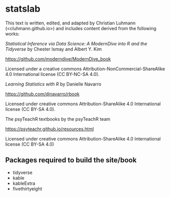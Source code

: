 # statslab

This text is written, edited, and adapted by Christian Luhmann (<cluhmann.github.io>) and includes content derived from the following works:

_Statistical Inference via Data Science: A ModernDive into R and the Tidyverse_ by Chester Ismay and Albert Y. Kim

https://github.com/moderndive/ModernDive_book

Licensed under a creative commons Attribution-NonCommercial-ShareAlike 4.0 International license (CC BY-NC-SA 4.0).

_Learning Statistics with R_ by Danielle Navarro

https://github.com/djnavarro/rbook

Licensed under creative commons Attribution-ShareAlike 4.0 International license (CC BY-SA 4.0).

The psyTeachR textbooks by the psyTeachR team

https://psyteachr.github.io/resources.html

Licensed under creative commons Attribution-ShareAlike 4.0 International license (CC BY-SA 4.0)

## Packages required to build the site/book
- tidyverse
- kable
- kableExtra
- fivethirtyeight
